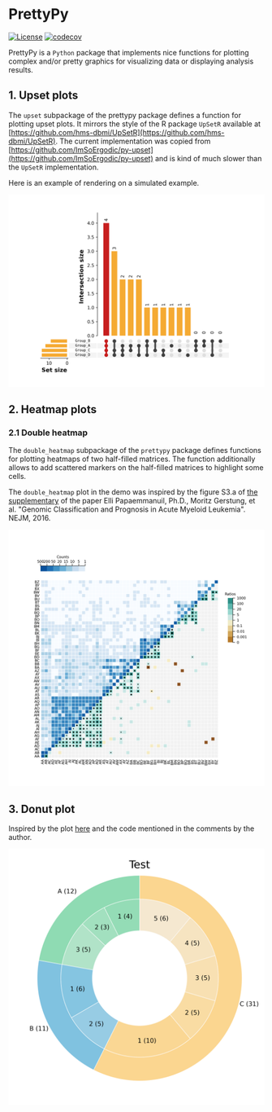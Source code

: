 # PrettyPy 
[![License](https://img.shields.io/badge/License-Apache%202.0-blue.svg)](https://opensource.org/licenses/Apache-2.0)
[![codecov](https://codecov.io/gh/ypradat/PrettyPy/branch/master/graph/badge.svg?token=J88EWDI69U)](https://codecov.io/gh/ypradat/PrettyPy)

PrettyPy is a `Python` package that implements nice functions for plotting complex and/or pretty graphics for
visualizing data or displaying analysis results.

## 1. Upset plots

The `upset` subpackage of the prettypy package defines a function for plotting upset plots. It mirrors the style of the
R package `UpSetR` available at [https://github.com/hms-dbmi/UpSetR](https://github.com/hms-dbmi/UpSetR). The current
implementation was copied from [https://github.com/ImSoErgodic/py-upset](https://github.com/ImSoErgodic/py-upset) and is
kind of much slower than the `UpSetR` implementation.

Here is an example of rendering on a simulated example.

![upset](img/test_pyupset_all.png)

## 2. Heatmap plots

### 2.1 Double heatmap

The `double_heatmap` subpackage of the `prettypy` package defines functions for plotting heatmaps of two half-filled
matrices. The function additionally allows to add scattered markers on the half-filled matrices to highlight some cells.

The `double_heatmap` plot in the demo was inspired by the figure S3.a of [the
supplementary](https://www.nejm.org/doi/suppl/10.1056/NEJMoa1516192/suppl_file/nejmoa1516192_appendix.pdf) of the paper
Elli Papaemmanuil, Ph.D., Moritz Gerstung, et al. "Genomic Classification and Prognosis in Acute Myeloid Leukemia".
NEJM, 2016.

![pcawg](img/test_double_heatmap.png)

## 3. Donut plot

Inspired by the plot [here](https://python-graph-gallery.com/donut-plot/) and the code mentioned in the comments by the
author.

![donut](img/test_donut_1.png)
